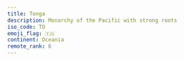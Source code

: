 ```yaml
---
title: Tonga
description: Monarchy of the Pacific with strong roots
iso_code: TO
emoji_flag: 🇹🇴
continent: Oceania
remote_rank: 6
---
```

